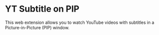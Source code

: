 # YT Subtitle on PIP

This web extension allows you to watch YouTube videos with subtitles in a Picture-in-Picture (PIP) window.
